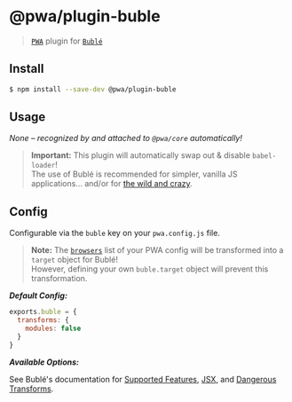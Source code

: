 # @pwa/plugin-buble

> [`PWA`](https://pwa.cafe/) plugin for [`Bublé`](https://buble.surge.sh/guide/#what-is-buble)

## Install

```sh
$ npm install --save-dev @pwa/plugin-buble
```

## Usage

_None – recognized by and attached to `@pwa/core` automatically!_

> **Important:** This plugin will automatically swap out & disable `babel-loader`!<br>
The use of Bublé is recommended for simpler, vanilla JS applications... and/or for [the wild and crazy](https://blog.chron.com/tubular/files/2014/02/wild-and-crazy-guys1.gif).


## Config

Configurable via the `buble` key on your `pwa.config.js` file.

> **Note:** The [`browsers`](https://github.com/lukeed/pwa#browsers) list of your PWA config will be transformed into a `target` object for Bublé!<br>
However, defining your own `buble.target` object will prevent this transformation.

***Default Config:***

```js
exports.buble = {
  transforms: {
    modules: false
  }
}
```

***Available Options:***

See Bublé's documentation for [Supported Features](https://buble.surge.sh/guide/#supported-features), [JSX](https://buble.surge.sh/guide/#jsx), and [Dangerous Transforms](https://buble.surge.sh/guide/#dangerous-transforms).
